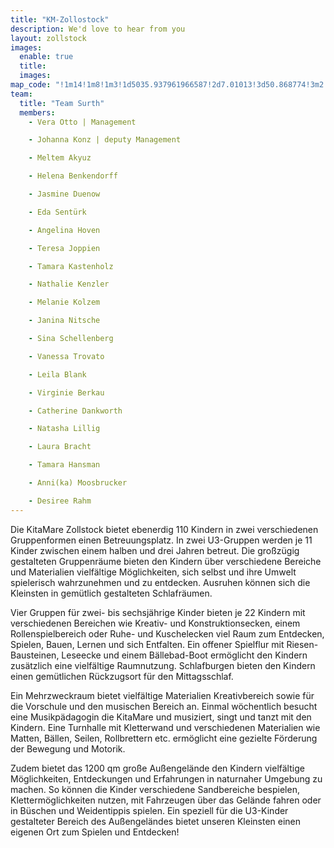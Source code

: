 ```yaml
---
title: "KM-Zollostock"
description: We'd love to hear from you
layout: zollstock
images:
  enable: true
  title:
  images:
map_code: "!1m14!1m8!1m3!1d5035.937961966587!2d7.01013!3d50.868774!3m2!1i1024!2i768!4f13.1!3m3!1m2!1s0x0%3A0x293231024c8a77d2!2sKitaMare%20gGmbH!5e0!3m2!1sen!2sus!4v1662346452898!5m2!1sen!2sus"
team:
  title: "Team Surth"
  members:
    - Vera Otto | Management

    - Johanna Konz | deputy Management

    - Meltem Akyuz

    - Helena Benkendorff

    - Jasmine Duenow

    - Eda Sentürk

    - Angelina Hoven

    - Teresa Joppien

    - Tamara Kastenholz

    - Nathalie Kenzler

    - Melanie Kolzem

    - Janina Nitsche

    - Sina Schellenberg

    - Vanessa Trovato

    - Leila Blank

    - Virginie Berkau

    - Catherine Dankworth

    - Natasha Lillig

    - Laura Bracht

    - Tamara Hansman

    - Anni(ka) Moosbrucker

    - Desiree Rahm
---
```


Die KitaMare Zollstock bietet ebenerdig 110 Kindern in zwei verschiedenen Gruppenformen einen Betreuungsplatz. In zwei U3-Gruppen werden je 11 Kinder zwischen einem halben und drei Jahren betreut. Die großzügig gestalteten Gruppenräume bieten den Kindern über verschiedene Bereiche und Materialien vielfältige Möglichkeiten, sich selbst und ihre Umwelt spielerisch wahrzunehmen und zu entdecken. Ausruhen können sich die Kleinsten in gemütlich gestalteten Schlafräumen.

Vier Gruppen für zwei- bis sechsjährige Kinder bieten je 22 Kindern mit verschiedenen Bereichen wie Kreativ- und Konstruktionsecken, einem Rollenspielbereich oder Ruhe- und Kuschelecken viel Raum zum Entdecken, Spielen, Bauen, Lernen und sich Entfalten. Ein offener Spielflur mit Riesen-Bausteinen, Leseecke und einem Bällebad-Boot ermöglicht den Kindern zusätzlich eine vielfältige Raumnutzung. Schlafburgen bieten den Kindern einen gemütlichen Rückzugsort für den Mittagsschlaf.

Ein Mehrzweckraum bietet vielfältige Materialien Kreativbereich sowie für die Vorschule und den musischen Bereich an. Einmal wöchentlich besucht eine Musikpädagogin die KitaMare und musiziert, singt und tanzt mit den Kindern. Eine Turnhalle mit Kletterwand und verschiedenen Materialien wie Matten, Bällen, Seilen, Rollbrettern etc. ermöglicht eine gezielte Förderung der Bewegung und Motorik.

Zudem bietet das 1200 qm große Außengelände den Kindern vielfältige Möglichkeiten, Entdeckungen und Erfahrungen in naturnaher Umgebung zu machen. So können die Kinder verschiedene Sandbereiche bespielen, Klettermöglichkeiten nutzen, mit Fahrzeugen über das Gelände fahren oder in Büschen und Weidentippis spielen. Ein speziell für die U3-Kinder gestalteter Bereich des Außengeländes bietet unseren Kleinsten einen eigenen Ort zum Spielen und Entdecken!
